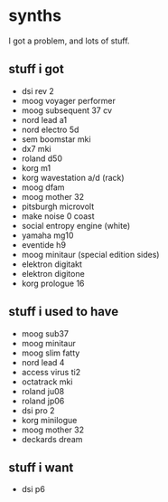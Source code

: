 # synths
I got a problem, and lots of stuff.

## stuff i got

* dsi rev 2
* moog voyager performer
* moog subsequent 37 cv
* nord lead a1
* nord electro 5d
* sem boomstar mki
* dx7 mki
* roland d50
* korg m1
* korg wavestation a/d (rack)
* moog dfam
* moog mother 32
* pitsburgh microvolt
* make noise 0 coast
* social entropy engine (white)
* yamaha mg10
* eventide h9
* moog minitaur (special edition sides)
* elektron digitakt
* elektron digitone
* korg prologue 16


## stuff i used to have

* moog sub37
* moog minitaur
* moog slim fatty
* nord lead 4
* access virus ti2
* octatrack mki
* roland ju08
* roland jp06
* dsi pro 2
* korg minilogue
* moog mother 32
* deckards dream

## stuff i want

* dsi p6
